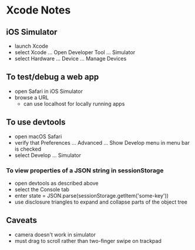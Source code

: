# Xcode Notes

## iOS Simulator

- launch Xcode
- select Xcode ... Open Developer Tool ... Simulator
- select Hardware ... Device ... Manage Devices

## To test/debug a web app

- open Safari in iOS Simulator
- browse a URL
  - can use localhost for locally running apps

## To use devtools

- open macOS Safari
- verify that Preferences ... Advanced ... Show Develop menu in menu bar is checked
- select Develop ... Simulator

### To view properties of a JSON string in sessionStorage

- open devtools as described above
- select the Console tab
- enter state = JSON.parse(sessionStorage.getItem('some-key'))
- use disclosure triangles to expand and collapse parts of the object tree

## Caveats

- camera doesn't work in simulator
- must drag to scroll rather than two-finger swipe on trackpad
